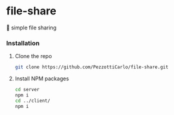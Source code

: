 # file-share
🔗 simple file sharing

### Installation

1. Clone the repo
   ```sh
   git clone https://github.com/PezzottiCarlo/file-share.git
   ```
3. Install NPM packages
   ```sh
   cd server
   npm i
   cd ../client/
   npm i
   ```
